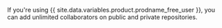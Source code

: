 If you're using {{ site.data.variables.product.prodname_free_user }}, you can add unlimited collaborators on public and private repositories.
